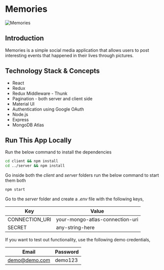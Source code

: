 # Memories

![Memories](https://i.ibb.co/Z8Y0CJv/Screenshot-2020-10-30-at-11-10-04.png)

## Introduction

Memories is a simple social media application that allows users to post interesting events that happened in their lives through pictures.

## Technology Stack & Concepts

- React
- Redux
- Redux Middleware - Thunk
- Pagination - both server and client side
- Material UI
- Authentication using Google OAuth
- Node.js
- Express
- MongoDB Atlas

## Run This App Locally

Run the below command to install the dependencies

```sh
cd client && npm install
cd ../server && npm install
```

Go inside both the _client_ and _server_ folders run the below command to start them both

```sh
npm start
```

Go to the _server_ folder and create a _.env_ file with the following keys,

| Key            | Value                           |
| -------------- | ------------------------------- |
| CONNECTION_URI | your-mongo-atlas-connection-uri |
| SECRET         | any-string-here                 |

If you want to test out functionality, use the following demo credentials,

| Email         | Password |
| ------------- | -------- |
| demo@demo.com | demo123  |
